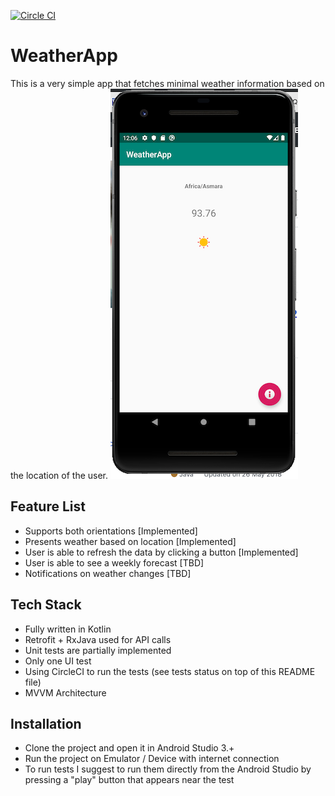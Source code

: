 [![Circle CI](https://circleci.com/gh/ivelius/WeatherApp/tree/master.svg?style=svg)](https://circleci.com/gh/ivelius/WeatherApp/tree/master)
# WeatherApp
This is a very simple app that fetches minimal weather information based on the location of the user.
![](https://raw.githubusercontent.com/ivelius/WeatherApp/master/screenshots/screenshot.png)

## Feature List

  - Supports both orientations [Implemented]
  - Presents weather based on location [Implemented]
  - User is able to refresh the data by clicking a button [Implemented]
  - User is able to see a weekly forecast [TBD]
  - Notifications on weather changes [TBD]

## Tech Stack

  - Fully written in Kotlin
  - Retrofit + RxJava used for API calls
  - Unit tests are partially implemented
  - Only one UI test
  - Using CircleCI to run the tests (see tests status on top of this README file)
  - MVVM Architecture
  
## Installation
  - Clone the project and open it in Android Studio 3.+
  - Run the project on Emulator / Device with internet connection
  - To run tests I suggest to run them directly from the Android Studio by pressing a "play" button that appears near the test